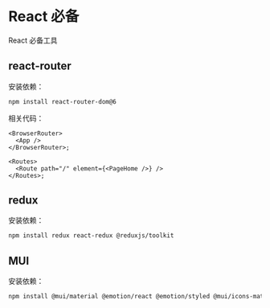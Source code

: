 # React 必备

React 必备工具

## react-router

安装依赖：

```bash
npm install react-router-dom@6
```

相关代码：

```tsx
<BrowserRouter>
  <App />
</BrowserRouter>;

<Routes>
  <Route path="/" element={<PageHome />} />
</Routes>;
```

## redux

安装依赖：

```bash
npm install redux react-redux @reduxjs/toolkit
```

## MUI

安装依赖：

```bash
npm install @mui/material @emotion/react @emotion/styled @mui/icons-material @mui/lab @mui/x-date-pickers @fontsource/roboto
```
